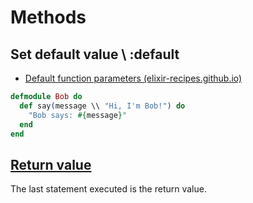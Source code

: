 # Methods

## Set default value \\ :default

* [Default function parameters (elixir-recipes.github.io)](http://elixir-recipes.github.io/functions/default-function-parameters/)

```ex
defmodule Bob do
  def say(message \\ "Hi, I'm Bob!") do
    "Bob says: #{message}"
  end	
end
```


## [Return value](https://stackoverflow.com/a/37446794)

The last statement executed is the return value.